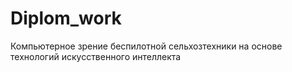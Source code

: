 # Diplom_work
Компьютерное зрение беспилотной сельхозтехники на основе технологий искусственного интеллекта
